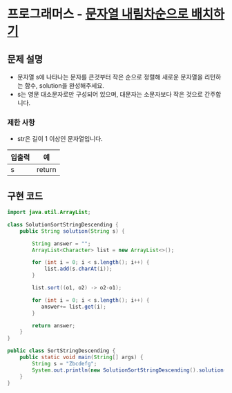 # 프로그래머스 - [문자열 내림차순으로 배치하기](https://programmers.co.kr/learn/courses/30/lessons/12917)

## 문제 설명
* 문자열 s에 나타나는 문자를 큰것부터 작은 순으로 정렬해 새로운 문자열을 리턴하는 함수, solution을 완성해주세요.
* s는 영문 대소문자로만 구성되어 있으며, 대문자는 소문자보다 작은 것으로 간주합니다.

### 제한 사항
* str은 길이 1 이상인 문자열입니다.

| 입출력 | 예 |
| ----- | --- |
| s | return |

## 구현 코드
```java
import java.util.ArrayList;

class SolutionSortStringDescending {
    public String solution(String s) {

        String answer = "";
        ArrayList<Character> list = new ArrayList<>();

        for (int i = 0; i < s.length(); i++) {
            list.add(s.charAt(i));
        }

        list.sort((o1, o2) -> o2-o1);

        for (int i = 0; i < s.length(); i++) {
           answer+= list.get(i);
        }

        return answer;
    }
}

public class SortStringDescending {
    public static void main(String[] args) {
        String s = "Zbcdefg";
        System.out.println(new SolutionSortStringDescending().solution(s));
    }
}
```
